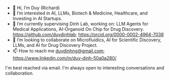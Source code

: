 - 👋 Hi, I’m Duy (Richard)
- 👀 I’m interested in AI, LLMs, Biotech & Medicine, Healthcare, and Investing in AI Startups. 
- 🌱 I’m currently supervising Dinh Lab, working on: LLM Agents for Medical Applications, AI-Organoid On Chip for Drug Discovery. 
      https://github.com/duydinhlab; 
      https://orcid.org/0000-0002-4964-7038 
- 💞️ I’m looking to collaborate on Microfluidics, AI for Scientific Discovery, LLMs, and AI for Drug Discovery Project. 
- 📫 How to reach me duydinhng@gmail.com; 
https://www.linkedin.com/in/duy-dinh-50a0a280/

I'm best reached via email. I'm always open to interesting conversations and collaboration.
<!---
duydinhng/duydinhng is a ✨ special ✨ repository because its `README.md` (this file) appears on your GitHub profile.
You can click the Preview link to take a look at your changes.
--->
